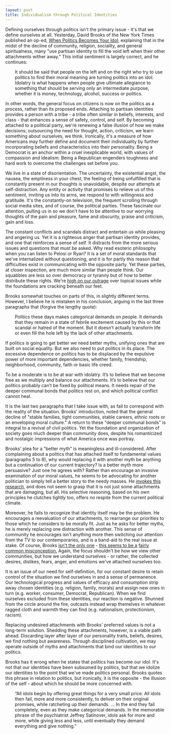 ```yaml
---
layout: post
title: Individualism through Political Identities
---
```


Defining ourselves through politics isn't the primary issue - it's that we define ourselves at all. <!--excerpt--> Yesterday, David Brooks of the New York Times published an op-ed, [When Politics Becomes Your Idol](https://www.nytimes.com/2017/10/30/opinion/when-politics-becomes-your-idol.html?hpw&rref=opinion&action=click&pgtype=Homepage&module=well-region&region=bottom-well&WT.nav=bottom-well), explaining that in the midst of the decline of community, religion, sociality, and general spiritualness, many "use partisan identity to fill the void left when their other attachments wither away." This initial sentiment is largely correct, and he continues:
<p style="padding-left: 30px;">
It should be said that people on the left and on the right who try to use politics to find their moral meaning are turning politics into an idol. Idolatry is what happens when people give ultimate allegiance to something that should be serving only an intermediate purpose, whether it is money, technology, alcohol, success or politics.</p>

In other words, the general focus on citizens is now on the politics as a process, rather than its proposed ends. Attaching to partisan identities provides a person with a tribe - a tribe often similar in beliefs, interests, and class - that enhances a sense of safety, control, and self. By becoming attached to a political party, we're renewing a false illusion of how we make decisions; outsourcing the need for thought, action, criticism, we learn something about ourselves, we think. Ironically, it's a measure of how Americans may further define and document their individuality by further incorporating beliefs and characteristics into their personality. Being a Democrat is an anchor within a cruel inexplicable world, with values of compassion and idealism. Being a Republican engenders toughness and hard work to overcome the challenges set before you. 

We live in a state of disorientation. The uncertainty, the existential angst, the nausea, the emptiness in your chest, the feeling of being unfulfilled that is constantly present in our thoughts is unavoidable, despite our attempts at self-distraction. Any entity or activity that promises to relieve us of this sentiment, inviting us into its arms, we respond to with willingness and gratitude. It's the constantly-on television, the frequent scrolling through social media sites, and of course, the political parties. These fascinate our attention, pulling us in so we don't have to be attentive to our worrying thoughts of the pain and pleasure, fame and obscurity, praise and criticism, gain and loss. 

The constant conflicts and scandals distract and entertain us while pleasing and angering us. Yet it is a righteous anger that partisan identity provides, and one that reinforces a sense of self. It distracts from the more serious issues and questions that must be asked. Why read esoteric philosophy when you can listen to Pelosi or Ryan? It is a set of moral standards that we've internalized without questioning, and it is for partly this reason that difficulties exist in communicating with the opposite party. Yet these parties, at closer inspection, are much more similar than people think. Our squabbles are less so over democracy or tyranny but of how to better distribute these rights. We're [high on our outrage](https://www.nytimes.com/2016/06/24/us/politics/partisanship-republicans-democrats-pew-research.html) over topical issues while the foundations are cracking beneath our feet.

Brooks somewhat touches on parts of this, in slightly different terms. However, I believe he is mistaken in his conclusion, arguing in the last three paragraphs that (forgive the lengthy quote):
<p style="padding-left: 30px;">
Politics these days makes categorical demands on people. It demands that they remain in a state of febrile excitement caused by this or that scandal or hatred of the moment. But it doesn’t actually transform life or even fill the hole left by the lack of other attachments.


If politics is going to get better we need better myths, unifying ones that are built on social equality. But we also need to put politics in its place. The excessive dependence on politics has to be displaced by the expulsive power of more important dependencies, whether family, friendship, neighborhood, community, faith or basic life creed.


To be a moderate is to be at war with idolatry. It’s to believe that we become free as we multiply and balance our attachments. It’s to believe that our politics probably can’t be fixed by political means. It needs repair of the deeper communal bonds that politics rest on, and which political conflict cannot heal. </p>

It is the last two paragraphs that I take issue with, as fail to correspond with the reality of the situation. Brooks' introduction, noted that the general decline of "stable families, tight communities, stable careers, ethnic roots or an enveloping moral culture." A return to these "deeper communal bonds" is integral to a revival of civil politics. Yet the foundation and organization of society goes much deeper than community does, despite his romanticized and nostalgic impressions of what America once was portray. 

Brooks' plea for a "better myth" is meaningless and ill-considered. After complaining about a politics that has attached itself to fundamental values (paragraphs 5 to 8), why would replacing it with another myth be anything but a continuation of our current trajectory? Is a better myth more persuasive? Just one he agrees with? Rather than encourage an invasive examination of our moral values, he seems to be advocating for another politician to simply tell a better story to the needy masses. He [invokes this research](https://www.nytimes.com/2017/10/26/opinion/republicans-trump.html?_r=0), and does not seem to grasp that it is not just some attachments that are damaging, but all. His selective reasoning, based on his own principles he clutches tightly too, offers no respite from the current political climate.

Moreover, he fails to recognize that identity itself may be the problem. He encourages a reevaluation of our attachments, to rearrange our priorities to those which he considers to be morally fit. Just as he asks for better myths, he is merely replacing one distraction with another. This sense of community he encourages isn't anything more then switching our attention from the TV to our contemporaries, and is a band-aid to the real issue at stake. Of course, Brooks [isn't the only one](http://guyanatimesgy.com/need-for-unity-and-political-bipartisanship/) - [this seems to be a](https://www.washingtonpost.com/news/made-by-history/wp/2017/07/12/partisanship-is-an-american-tradition-and-good-for-democracy/) [fairly common misconception.](http://guyanatimesgy.com/need-for-unity-and-political-bipartisanship/) Again, the focus shouldn't be how we view other communities, but how we understand ourselves - or rather, the collected desires, dislikes, fears, anger, and emotions we've attached ourselves too.

It is an issue of our need for self-definition, for our constant desire to retain control of the situation we find ourselves in and a sense of permanence. Our technological progress and values of efficacy and consumption strip away chosen identities (e.g. religion, family, morals) and assign new ones in turn (e.g. worker, consumer, Democrat, Republican). When we find ourselves excluded from these identities, our reaction is negative. Shunned from the circle around the fire, outcasts instead wrap themelves in whatever ragged cloth and warmth they can find (e.g. nationalism, protectionism, racism).

Replacing undesired attachments with Brooks' preferred values is not a long-term solution. Shedding these attachments, however, is a viable path ahead. Discarding layer after layer of our personality traits, beliefs, desires, we find nothing but awareness. Through disciplined cultivation, we may operate outside of myths and attachments that bind our identities to our politics. 

Brooks has it wrong when he states that politics has become our idol. It's not that our identities have been subsumed by politics, but that we idolize our identities to the point that we've made politics personal. Brooks quotes this phrase in relation to politics, but ironically, it is the opposite - the illusion of the self - about which he should be more concerned with.
<p style="padding-left: 30px;">
“All idols begin by offering great things for a very small price. All idols then fail, more and more consistently, to deliver on their original promises, while ratcheting up their demands. ... In the end they fail completely, even as they make categorical demands. In the memorable phrase of the psychiatrist Jeffrey Satinover, idols ask for more and more, while giving less and less, until eventually they demand everything and give nothing.” </p>
